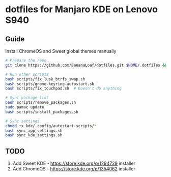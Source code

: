 # dotfiles for Manjaro KDE on Lenovo S940

## Guide

Install ChromeOS and Sweet global themes manually

```bash
# Prepare the repo
git clone https://github.com/BananaLoaf/dotfiles.git $HOME/.dotfiles && cd $HOME/.dotfiles

# Run other scripts
bash scripts/fix_lusk_btrfs_swap.sh
bash scripts/gnome-keyring-autostart.sh
bash scripts/fix_touchpad.sh  # Doesn't do anything

# Sync package list
bash scripts/remove_packages.sh
sudo pamac update
bash scripts/install_packages.sh

# Sync settings
chmod +x kde/.config/autostart-scripts/*
bash sync_app_settings.sh
bash sync_kde_settings.sh
```

## TODO

1. Add Sweet KDE - https://store.kde.org/p/1294729 installer
2. Add ChromeOS - https://store.kde.org/p/1354062 installer
